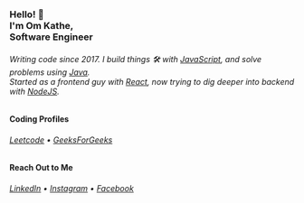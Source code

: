 <h3>Hello! 👋<br>I'm Om Kathe,<br>Software Engineer</h3>
<h6>Writing code since 2017. I build things 🛠️ with <a href="https://www.javascript.com/">JavaScript</a>, and solve problems using <a href="https://www.java.com/en/">Java</a>.
<br/> Started as a frontend guy with <a href="https://reactjs.org/">React</a>, now trying to dig deeper into backend with <a href="https://nodejs.org/en/">NodeJS</a>.</h6>

<h4>Coding Profiles</h4>
<h6><a href="https://www.leetcode.com/omkathe26">Leetcode</a> • <a href="https://auth.geeksforgeeks.org/user/omkathe26">GeeksForGeeks</a></h6>

<h4>Reach Out to Me</h4>
<h6><a href="https://www.linkedin.com/in/omkathe/">LinkedIn</a> • <a href="https://www.instagram.com/omkatheofficial/">Instagram</a> • <a href="https://www.facebook.com/omisonline/">Facebook</a></h6>

<!-- BLOG-POST-LIST:START
- [Endocrine&lpar;Hormonal&rpar; Disruptors in Grooming Products and Cosmetics](https://stephenajulu.com/blog/endocrine-hormonal-disruptors-in-grooming-products-and-cosmetics/)
- [Wallpaper of The Week 1](https://stephenajulu.com/blog/wallpaper-of-the-week-1/)
- [Keep Your Work Space Clean, Sleek and Tidy with This Minimal Leather Mat](https://stephenajulu.com/blog/keep-your-work-space-clean-sleek-and-tidy-with-this-minimal-leather-mat/)
- [8 Wallpapers That Will Look Perfect On Your Phone](https://stephenajulu.com/blog/8-wallpapers-that-will-look-perfect-on-your-phone/)
- [My Favorite Fonts](https://stephenajulu.com/blog/5-favorite-fonts/)
- [Laptop Buying Guide](https://stephenajulu.com/blog/laptop-buying-guide/)
- [All About Cryptocurrency Wallets: What They Are, How To Keep Them Safe and Web 3 Identities](https://stephenajulu.com/blog/all-about-cryptocurrency-wallets-what-they-are-how-to-keep-them-safe-and-web-3-identities/)
 BLOG-POST-LIST:END -->
<!---
itsomkathe/itsomkathe is a ✨ special ✨ repository because its `README.md` (this file) appears on your GitHub profile.
You can click the Preview link to take a look at your changes.
--->

